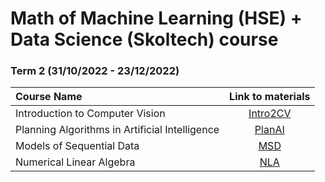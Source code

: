 # Math of Machine Learning (HSE) + Data Science (Skoltech) course 

### Term 2 (31/10/2022 - 23/12/2022)
| Course Name| Link to materials |
| :----------- | :-----------: | 
|Introduction to Computer Vision| [Intro2CV](/bichuyen99/My_MSc/tree/Intro2CV)|
|Planning Algorithms in Artificial Intelligence| [PlanAI](/PlanAI)|
|Models of Sequential Data| [MSD](/MSD)|
|Numerical Linear Algebra| [NLA](/NLA)|
